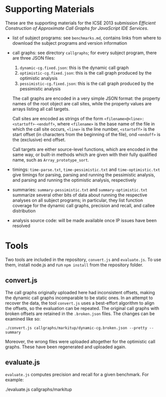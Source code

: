 Supporting Materials
====================

These are the supporting materials for the ICSE 2013 submission *Efficient Construction of Approximate Call Graphs for JavaScript IDE Services*.

* list of subject programs: see `benchmarks.md`, contains links from where to download the subject programs and version information

* call graphs: see directory `callgraphs`; for every subject program, there are three JSON files:

  1. `dynamic-cg.fixed.json`: this is the dynamic call graph
  2. `optimistic-cg.fixed.json`: this is the call graph produced by the optimistic analysis
  3. `pessimistic-cg.fixed.json`: this is the call graph produced by the pessimistic analysis

  The call graphs are encoded in a very simple JSON format: the property names of the root object are call sites, while the property values are arrays listing all call targets.

  Call sites are encoded as strings of the form `<filename>@<line>:<startoff>-<endoff>`, where `<filename>` is the base name of the file in which the call site occurs, `<line>` is the line number, `<startoff>` is the start offset (in characters from the beginning of the file), ond `<endoff>` is the (exclusive) end offset.

  Call targets are either source-level functions, which are encoded in the same way, or built-in methods which are given with their fully qualified name, such as `Array_prototype_sort`.

* timings: `time-parse.txt`, `time-pessimistic.txt` and `time-optimistic.txt` give timings for parsing, parsing and running the pessimistic analysis, and parsing and running the optimistic analysis, respectively

* summaries: `summary-pessimistic.txt` and `summary-optimistic.txt` summarize several other bits of data about running the respective analyses on all subject programs; in particular, they list function coverage for the dynamic call graphs, precision and recall, and callee distribution

* analysis source code: will be made available once IP issues have been resolved

Tools
=====

Two tools are included in the repository, `convert.js` and `evaluate.js`. To use them, install node.js and run `npm install` from the repository folder.

convert.js
---------

The call graphs originally uploaded here had inconsistent offsets, making the dynamic call graphs incomparable to be static ones. In an attempt to recover the data, the tool `convert.js` uses a best-effort algorithm to align the offsets, so the evaluation can be repeated. The original call graphs with broken offsets are retained in the `.broken.json` files. The changes can be examined like so:

    ./convert.js callgraphs/markitup/dynamic-cg.broken.json --pretty --summary

Moreover, the wrong files were uploaded altogether for the optimistic call graphs. These have been regenerated and uploaded again.

evaluate.js
-----------

`evaluate.js` computes precision and recall for a given benchmark. For example:

  ./evaluate.js callgraphs/markitup

